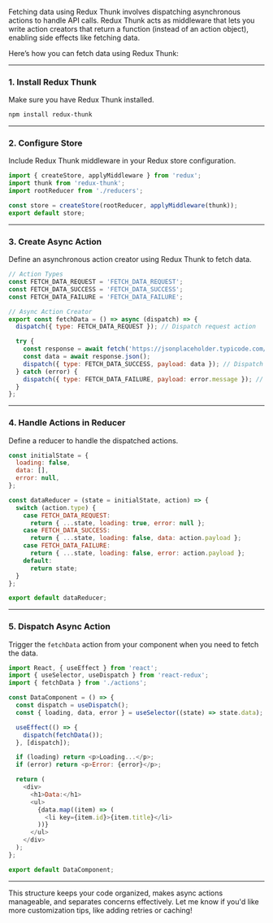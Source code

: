 Fetching data using Redux Thunk involves dispatching asynchronous actions to handle API calls. Redux Thunk acts as middleware that lets you write action creators that return a function (instead of an action object), enabling side effects like fetching data.

Here’s how you can fetch data using Redux Thunk:

---

### 1. **Install Redux Thunk**
Make sure you have Redux Thunk installed.

```bash
npm install redux-thunk
```

---

### 2. **Configure Store**
Include Redux Thunk middleware in your Redux store configuration.

```javascript
import { createStore, applyMiddleware } from 'redux';
import thunk from 'redux-thunk';
import rootReducer from './reducers';

const store = createStore(rootReducer, applyMiddleware(thunk));
export default store;
```

---

### 3. **Create Async Action**
Define an asynchronous action creator using Redux Thunk to fetch data.

```javascript
// Action Types
const FETCH_DATA_REQUEST = 'FETCH_DATA_REQUEST';
const FETCH_DATA_SUCCESS = 'FETCH_DATA_SUCCESS';
const FETCH_DATA_FAILURE = 'FETCH_DATA_FAILURE';

// Async Action Creator
export const fetchData = () => async (dispatch) => {
  dispatch({ type: FETCH_DATA_REQUEST }); // Dispatch request action

  try {
    const response = await fetch('https://jsonplaceholder.typicode.com/posts');
    const data = await response.json();
    dispatch({ type: FETCH_DATA_SUCCESS, payload: data }); // Dispatch success action with data
  } catch (error) {
    dispatch({ type: FETCH_DATA_FAILURE, payload: error.message }); // Dispatch failure action with error
  }
};
```

---

### 4. **Handle Actions in Reducer**
Define a reducer to handle the dispatched actions.

```javascript
const initialState = {
  loading: false,
  data: [],
  error: null,
};

const dataReducer = (state = initialState, action) => {
  switch (action.type) {
    case FETCH_DATA_REQUEST:
      return { ...state, loading: true, error: null };
    case FETCH_DATA_SUCCESS:
      return { ...state, loading: false, data: action.payload };
    case FETCH_DATA_FAILURE:
      return { ...state, loading: false, error: action.payload };
    default:
      return state;
  }
};

export default dataReducer;
```

---

### 5. **Dispatch Async Action**
Trigger the `fetchData` action from your component when you need to fetch the data.

```javascript
import React, { useEffect } from 'react';
import { useSelector, useDispatch } from 'react-redux';
import { fetchData } from './actions';

const DataComponent = () => {
  const dispatch = useDispatch();
  const { loading, data, error } = useSelector((state) => state.data);

  useEffect(() => {
    dispatch(fetchData());
  }, [dispatch]);

  if (loading) return <p>Loading...</p>;
  if (error) return <p>Error: {error}</p>;

  return (
    <div>
      <h1>Data:</h1>
      <ul>
        {data.map((item) => (
          <li key={item.id}>{item.title}</li>
        ))}
      </ul>
    </div>
  );
};

export default DataComponent;
```

---

This structure keeps your code organized, makes async actions manageable, and separates concerns effectively. Let me know if you'd like more customization tips, like adding retries or caching!